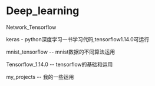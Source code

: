 # Deep_learning
Network_Tensorflow

keras  - python深度学习一书学习代码,tensorflow1.14.0可运行

mnist_tensorflow -- mnist数据的不同算法运用

Tensorflow_1.14.0 -- tensorflow的基础和运用

my_projects -- 我的一些运用
